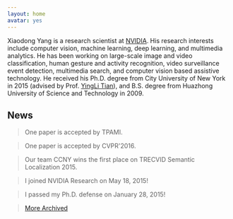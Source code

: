 ```yaml
---
layout: home
avatar: yes
---
```


Xiaodong Yang is a research scientist at [NVIDIA](http://www.nvidia.com). His research interests include computer vision, machine learning, deep learning, and multimedia analytics. He has been working on large-scale image and video classification, human gesture and activity recognition, video surveillance event detection, multimedia search, and computer vision based assistive technology. He received his Ph.D. degree from City University of New York in 2015 (advised by Prof. [YingLi Tian](http://www-ee.ccny.cuny.edu/wwwn/yltian/home.html)), and B.S. degree from Huazhong University of Science and Technology in 2009. 

## News

> One paper is accepted by TPAMI. 

> One paper is accepted by CVPR'2016.

> Our team CCNY wins the first place on TRECVID Semantic Localization 2015.

> I joined NVIDIA Research on May 18, 2015!

> I passed my Ph.D. defense on January 28, 2015!

> [More Archived](/news)
